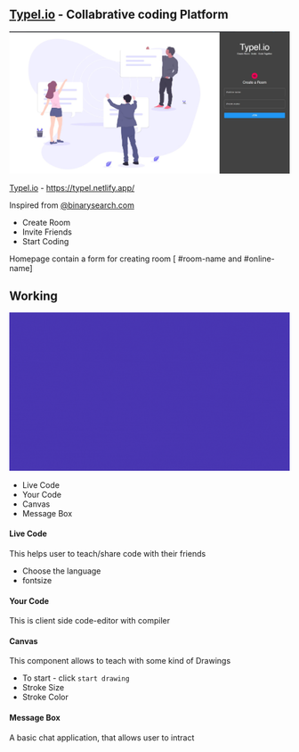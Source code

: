 ## [Typel.io](https://typel.netlify.app/) - Collabrative coding Platform
<img src="screenshots/01.jpg">

[Typel.io](https://typel.netlify.app/) - https://typel.netlify.app/

Inspired from [@binarysearch.com](http://binarysearch.com)

* Create Room 
* Invite Friends
* Start Coding

Homepage contain a form for creating room [ #room-name and #online-name]

## Working
<img src="screenshots/02.gif">

* Live Code 
* Your Code
* Canvas
* Message Box

#### Live Code

This helps user to teach/share code with their friends
* Choose the language
* fontsize

#### Your Code

This is client side code-editor  with compiler

#### Canvas

This component allows to teach with some kind of Drawings
* To start - click `start drawing`
* Stroke Size
* Stroke Color

#### Message Box
A basic chat application, that allows user to intract



